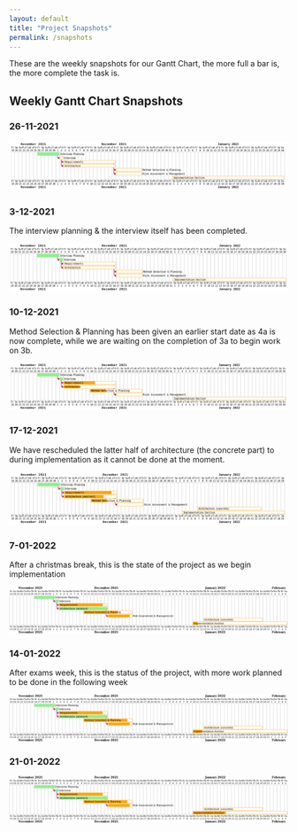 ```yaml
---
layout: default
title: "Project Snapshots"
permalink: /snapshots
---
```


These are the weekly snapshots for our Gantt Chart, the more full a bar is, the more complete the task is.

## Weekly Gantt Chart Snapshots

### 26-11-2021

![gantt chart for 26_11_2021](/img/g_26_11_21.png)

### 3-12-2021
The interview planning & the interview itself has been completed.

![gantt chart for 3_12_2021](/img/g_3_12_21.png)

### 10-12-2021
Method Selection & Planning has been given an earlier start date as 4a is now complete, while we are waiting on the completion of 3a to begin work on 3b.

![gantt chart for 10_12_2021](/img/g_10_12_21.png)

### 17-12-2021

We have rescheduled the latter half of architecture (the concrete part) to 
during implementation as it cannot be done at the moment.

![gantt chart for 17_12_2021](/img/g_17_12_21.png)

### 7-01-2022

After a christmas break, this is the state of the project as we begin implementation

![gantt chart for 7_01_2022](/img/g_7_1_22.png)

### 14-01-2022

After exams week, this is the status of the project, with more work planned to be done in the following week

![gantt chart for 14_01_2022](/img/g_14_1_22.png)

### 21-01-2022

![gantt chart for 21_01_2022](/img/g_21_1_22.png)
